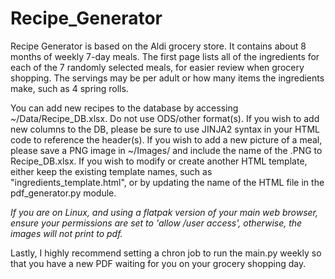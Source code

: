 # Recipe_Generator
Recipe Generator is based on the Aldi grocery store. It contains about 8 months of weekly 7-day meals.
The first page lists all of the ingredients for each of the 7 randomly selected meals, for easier review when grocery shopping.
The servings may be per adult or how many items the ingredients make, such as 4 spring rolls.


You can add new recipes to the database by accessing ~/Data/Recipe_DB.xlsx. Do not use ODS/other format(s).
If you wish to add new columns to the DB, please be sure to use JINJA2 syntax in your HTML code to reference the header(s).
If you wish to add a new picture of a meal, please save a PNG image in ~/Images/ and include the name of the .PNG to Recipe_DB.xlsx. 
If you wish to modify or create another HTML template, either keep the existing template names, such as "ingredients_template.html", or by updating the name of the HTML file in the pdf_generator.py module.

*If you are on Linux, and using a flatpak version of your main web browser, ensure your permissions are set to 'allow /user access', otherwise, the images will not print to pdf.*

Lastly, I highly recommend setting a chron job to run the main.py weekly so that you have a new PDF waiting for you on your grocery shopping day. 
